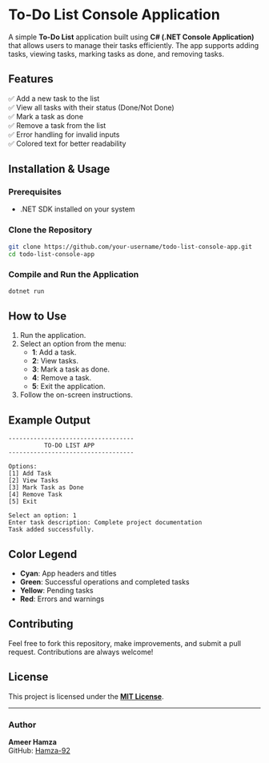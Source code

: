 # To-Do List Console Application

A simple **To-Do List** application built using **C# (.NET Console Application)** that allows users to manage their tasks efficiently. The app supports adding tasks, viewing tasks, marking tasks as done, and removing tasks.

## Features
✅ Add a new task to the list  
✅ View all tasks with their status (Done/Not Done)  
✅ Mark a task as done  
✅ Remove a task from the list  
✅ Error handling for invalid inputs  
✅ Colored text for better readability

## Installation & Usage
### Prerequisites
- .NET SDK installed on your system

### Clone the Repository
```sh
git clone https://github.com/your-username/todo-list-console-app.git
cd todo-list-console-app
```

### Compile and Run the Application
```sh
dotnet run
```

## How to Use
1. Run the application.
2. Select an option from the menu:
   - **1**: Add a task.
   - **2**: View tasks.
   - **3**: Mark a task as done.
   - **4**: Remove a task.
   - **5**: Exit the application.
3. Follow the on-screen instructions.

## Example Output
```
-----------------------------------
          TO-DO LIST APP           
-----------------------------------

Options:
[1] Add Task
[2] View Tasks
[3] Mark Task as Done
[4] Remove Task
[5] Exit

Select an option: 1
Enter task description: Complete project documentation
Task added successfully.
```

## Color Legend
- **Cyan**: App headers and titles
- **Green**: Successful operations and completed tasks
- **Yellow**: Pending tasks
- **Red**: Errors and warnings

## Contributing
Feel free to fork this repository, make improvements, and submit a pull request. Contributions are always welcome!

## License
This project is licensed under the **[MIT License](LICENSE)**.
 
---
### Author
**Ameer Hamza**  
GitHub: [Hamza-92](https://github.com/Hamza-92)

